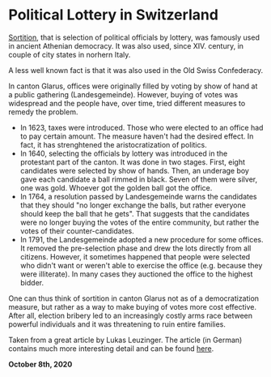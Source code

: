 # Political Lottery in Switzerland

[Sortition](https://en.wikipedia.org/wiki/Sortition), that is selection of political officials by lottery, was famously used in ancient Athenian democracy. It was also used, since XIV. century, in couple of city states in norhern Italy.

A less well known fact is that it was also used in the Old Swiss Confederacy.

In canton Glarus, offices were originally filled by voting by show of hand at a public gathering (Landesgemeinde). However, buying of votes was widespread and the people have, over time, tried different measures to remedy the problem.

* In 1623, taxes were introduced. Those who were elected to an office had to pay certain amount. The measure haven't had the desired effect. In fact, it has strenghtened the aristocratization of politics.
* In 1640, selecting the officials by lottery was introduced in the protestant part of the canton. It was done in two stages. First, eight candidates were selected by show of hands. Then, an underage boy gave each candidate a ball rimmed in black. Seven of them were silver, one was gold. Whoever got the golden ball got the office.
* In 1764, a resolution passed by Landesgemeinde warns the candidates that they should "no longer exchange the balls, but rather everyone should keep the ball that he gets". That suggests that the candidates were no longer buying the votes of the entire community, but rather the votes of their counter-candidates.
* In 1791, the Landesgemeinde adopted a new procedure for some offices. It removed the pre-selection phase and drew the lots directly from all citizens. However, it sometimes happened that people were selected who didn't want or weren't able to exercise the office (e.g. because they were illiterate). In many cases they auctioned the office to the highest bidder.

One can thus think of sortition in canton Glarus not as of a democratization measure, but rather as a way to make buying of votes more cost effective. After all, election bribery led to an increasingly costly arms race between powerful individuals and it was threatening to ruin entire families.

Taken from a great article by Lukas Leuzinger. The article (in German) contains much more interesting detail and can be found [here](https://napoleonsnightmare.ch/2020/07/09/das-losverfahren-brachte-in-der-schweizer-geschichte-vor-allem-aristokraten-gluck/).

**October 8th, 2020**
